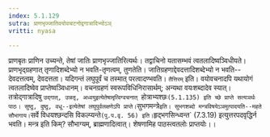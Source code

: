 ```yaml
---
index: 5.1.129
sutra: प्राणभृज्जातिवयोवचटनोद्रगात्रादिभ्योऽञ्
vritti: nyasa

---
```

प्राणबृतः प्राणिन उच्यन्ते, तेषां जातिः प्राणभृज्जातिरित्यर्थः। तद्वाचिनो यतासम्भवं त्वतलादिष्वञ्विधीयते। प्राणभृद्ग्रहणात् तृणादिशब्देभ्यो न भवति-तृणत्वम्, तुणतेति। जातिग्रहणाद्देवदत्तादिशब्देभ्यो न भवति--देवदत्तत्वम्, देवदत्तता। यदिगन्तं लघुपूर्वं च तस्मात् परत्वादण्भवति। `तैत्तिरम्` इति। वयोवचनादपि यथायोगं त्वतलादिष्वेव प्राप्तेष्वञ्विधानम्।
वचनग्रहणं स्वरूपविधिनिरासार्थम्; अन्यथा वयःशब्दादेव स्यात्। तत्रोद्गात्रादिषु `उद्गात्, उन्नतृ, अध्वयुइत्येतेषामृत्विग्वचनात् `होत्राभ्यश्छः` (5.1.135) इति च्छे प्राप्ते सत्यञर्थः पाठः। सुष्ठु, दुष्ठु, वधू--इत्येतेषां लघुपूर्वलक्षणेऽपि प्राप्ते। `सुभगमन्त्रे` इति। सुभगशब्दो मन्त्रविषयेऽञमुत्पादयति--महते सौभागाय। `सर्वे विधयश्छन्दसि विकल्प्यन्ते` (पु.प.वृ. 56) इति। `हृद्भगसिन्ध्वन्त` (7.3.19) इत्युत्तरपदवृद्धिर्न भवति। मन्त्र इति किम्? सौभाग्यम्, ब्राह्मणादित्वात्। शेषणामिह पाठस्त्वतलोः प्राप्तयोः।।